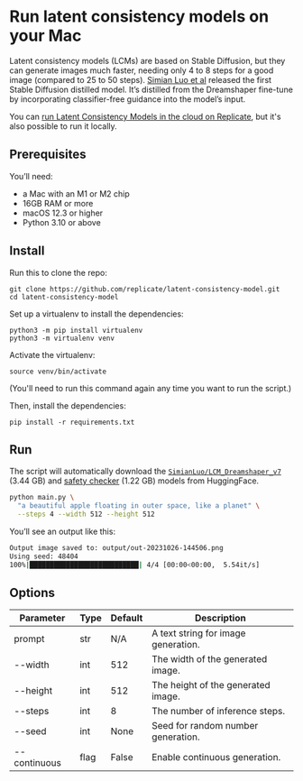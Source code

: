 # Run latent consistency models on your Mac

Latent consistency models (LCMs) are based on Stable Diffusion, but they can generate images much faster, needing only 4 to 8 steps for a good image (compared to 25 to 50 steps). [Simian Luo et al](https://arxiv.org/abs/2310.04378) released the first Stable Diffusion distilled model. It’s distilled from the Dreamshaper fine-tune by incorporating classifier-free guidance into the model’s input.

You can [run Latent Consistency Models in the cloud on Replicate](https://replicate.com/luosiallen/latent-consistency-model), but it's also possible to run it locally.

## Prerequisites

You’ll need:

- a Mac with an M1 or M2 chip
- 16GB RAM or more
- macOS 12.3 or higher
- Python 3.10 or above

## Install

Run this to clone the repo:

    git clone https://github.com/replicate/latent-consistency-model.git
    cd latent-consistency-model

Set up a virtualenv to install the dependencies:

    python3 -m pip install virtualenv
    python3 -m virtualenv venv

Activate the virtualenv:

    source venv/bin/activate

(You'll need to run this command again any time you want to run the script.)

Then, install the dependencies:

    pip install -r requirements.txt

## Run

The script will automatically download the [`SimianLuo/LCM_Dreamshaper_v7`](https://huggingface.co/SimianLuo/LCM_Dreamshaper_v7) (3.44 GB) and [safety checker](https://huggingface.co/CompVis/stable-diffusion-safety-checker) (1.22 GB) models from HuggingFace.

```sh
python main.py \
  "a beautiful apple floating in outer space, like a planet" \
  --steps 4 --width 512 --height 512
```

You’ll see an output like this:

```sh
Output image saved to: output/out-20231026-144506.png
Using seed: 48404
100%|███████████████████████████| 4/4 [00:00<00:00,  5.54it/s]
```

## Options

| Parameter     | Type  | Default | Description                                                   |
|---------------|-------|---------|---------------------------------------------------------------|
| prompt        | str   | N/A     | A text string for image generation.                           |
| --width       | int   | 512     | The width of the generated image.                             |
| --height      | int   | 512     | The height of the generated image.                            |
| --steps       | int   | 8       | The number of inference steps.                                |
| --seed        | int   | None    | Seed for random number generation.                            |
| --continuous  | flag  | False   | Enable continuous generation.                                 |
